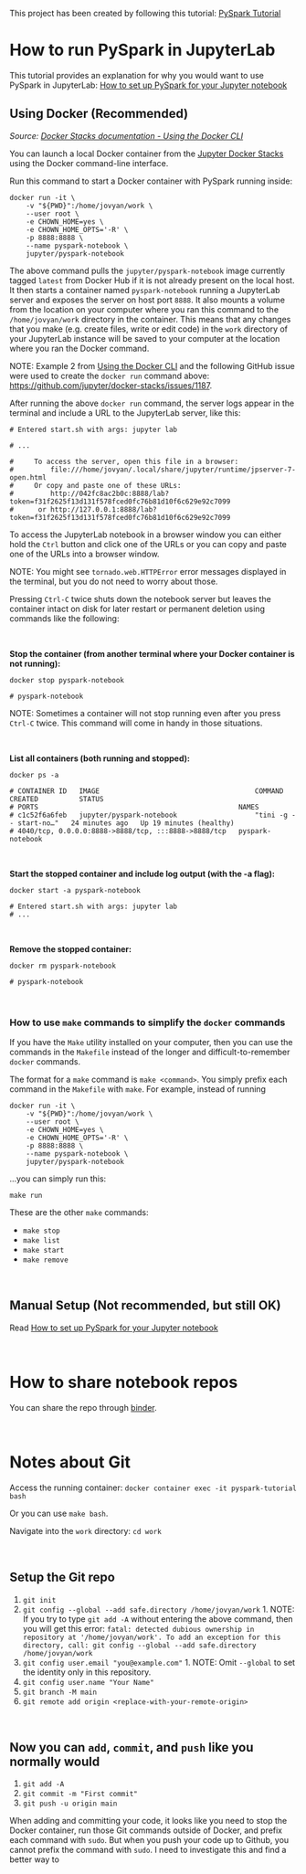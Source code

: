 This project has been created by following this tutorial: [PySpark Tutorial](https://www.youtube.com/watch?v=_C8kWso4ne4)

# How to run PySpark in JupyterLab

This tutorial provides an explanation for why you would want to use PySpark in JupyterLab: [How to set up PySpark for your Jupyter notebook](https://opensource.com/article/18/11/pyspark-jupyter-notebook)

## Using Docker (Recommended)

*Source: [Docker Stacks documentation - Using the Docker CLI](https://jupyter-docker-stacks.readthedocs.io/en/latest/using/running.html#using-the-docker-cli)*

You can launch a local Docker container from the [Jupyter Docker Stacks](https://github.com/jupyter/docker-stacks) using the Docker command-line interface.

Run this command to start a Docker container with PySpark running inside:

```
docker run -it \
    -v "${PWD}":/home/jovyan/work \
    --user root \
    -e CHOWN_HOME=yes \
    -e CHOWN_HOME_OPTS='-R' \
    -p 8888:8888 \
    --name pyspark-notebook \
    jupyter/pyspark-notebook
```

The above command pulls the `jupyter/pyspark-notebook` image currently tagged `latest` from Docker Hub if it is not already present on the local host. It then starts a container named `pyspark-notebook` running a JupyterLab server and exposes the server on host port `8888`. It also mounts a volume from the location on your computer where you ran this command to the `/home/jovyan/work` directory in the container. This means that any changes that you make (e.g. create files, write or edit code) in the `work` directory of your JupyterLab instance will be saved to your computer at the location where you ran the Docker command.

NOTE: Example 2 from [Using the Docker CLI](https://jupyter-docker-stacks.readthedocs.io/en/latest/using/running.html#using-the-docker-cli) and the following GitHub issue were used to create the `docker run` command above: https://github.com/jupyter/docker-stacks/issues/1187.

After running the above `docker run` command, the server logs appear in the terminal and include a URL to the JupyterLab server, like this:

```
# Entered start.sh with args: jupyter lab

# ...

#     To access the server, open this file in a browser:
#         file:///home/jovyan/.local/share/jupyter/runtime/jpserver-7-open.html
#     Or copy and paste one of these URLs:
#         http://042fc8ac2b0c:8888/lab?token=f31f2625f13d131f578fced0fc76b81d10f6c629e92c7099
#      or http://127.0.0.1:8888/lab?token=f31f2625f13d131f578fced0fc76b81d10f6c629e92c7099
```

To access the JupyterLab notebook in a browser window you can either hold the `Ctrl` button and click one of the URLs or you can copy and paste one of the URLs into a browser window.

NOTE: You might see `tornado.web.HTTPError` error messages displayed in the terminal, but you do not need to worry about those.

Pressing `Ctrl-C` twice shuts down the notebook server but leaves the container intact on disk for later restart or permanent deletion using commands like the following:

<br>

**Stop the container (from another terminal where your Docker container is not running):**
```
docker stop pyspark-notebook

# pyspark-notebook
```

NOTE: Sometimes a container will not stop running even after you press `Ctrl-C` twice. This command will come in handy in those situations.

<br>

**List all containers (both running and stopped):**
```
docker ps -a

# CONTAINER ID   IMAGE                                      COMMAND                  CREATED          STATUS                      
# PORTS                                                 NAMES
# c1c52f6a6feb   jupyter/pyspark-notebook                   "tini -g -- start-no…"   24 minutes ago   Up 19 minutes (healthy)     
# 4040/tcp, 0.0.0.0:8888->8888/tcp, :::8888->8888/tcp   pyspark-notebook
```

<br>

**Start the stopped container and include log output (with the -a flag):**
```
docker start -a pyspark-notebook

# Entered start.sh with args: jupyter lab
# ...
```

<br>

**Remove the stopped container:**
```
docker rm pyspark-notebook

# pyspark-notebook
```

<br>

### How to use `make` commands to simplify the `docker` commands

If you have the `Make` utility installed on your computer, then you can use the commands in the `Makefile` instead of the longer and difficult-to-remember `docker` commands.

The format for a `make` command is `make <command>`. You simply prefix each command in the `Makefile` with `make`. For example, instead of running 

```
docker run -it \
    -v "${PWD}":/home/jovyan/work \
    --user root \
    -e CHOWN_HOME=yes \
    -e CHOWN_HOME_OPTS='-R' \
    -p 8888:8888 \
    --name pyspark-notebook \
    jupyter/pyspark-notebook
```

...you can simply run this:

```
make run
```

These are the other `make` commands:

* `make stop`
* `make list`
* `make start`
* `make remove`

<br>

## Manual Setup (Not recommended, but still OK)

Read [How to set up PySpark for your Jupyter notebook](https://opensource.com/article/18/11/pyspark-jupyter-notebook)

<br>

# How to share notebook repos

You can share the repo through [binder](https://mybinder.org/).

<br>

# Notes about Git

Access the running container: `docker container exec -it pyspark-tutorial bash`

Or you can use `make bash`.

Navigate into the `work` directory: `cd work`

<br>

## Setup the Git repo

1. `git init`
2. `git config --global --add safe.directory /home/jovyan/work`
        1. NOTE: If you try to type `git add -A` without entering the above command, then you will get this error: `fatal: detected dubious ownership in repository at '/home/jovyan/work'. To add an exception for this directory, call: git config --global --add safe.directory /home/jovyan/work`
3. `git config user.email "you@example.com"`
        1. NOTE: Omit `--global` to set the identity only in this repository.
4. `git config user.name "Your Name"`
5. `git branch -M main`
6. `git remote add origin <replace-with-your-remote-origin>`

<br>

## Now you can `add`, `commit`, and `push` like you normally would

1. `git add -A`
2. `git commit -m "First commit"`
3. `git push -u origin main`


When adding and committing your code, it looks like you need to stop the Docker container, run those Git commands outside of Docker, and prefix each command with `sudo`. But when you push your code up to Github, you cannot prefix the command with `sudo`. I need to investigate this and find a better way to 